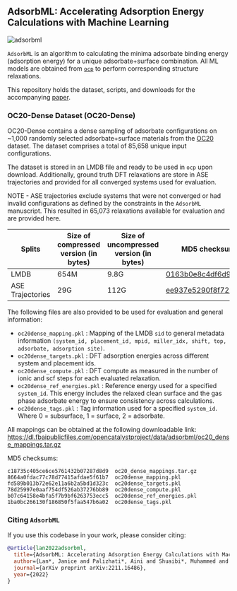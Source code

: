 ## AdsorbML: Accelerating Adsorption Energy Calculations with Machine Learning

![adsorbml](https://user-images.githubusercontent.com/45150244/213025581-498b459e-9077-42ac-84e1-65ef331555d2.png)

`AdsorbML` is an algorithm to calculating the minima adsorbate binding energy (adsorption energy) for a unique adsorbate+surface combination. All ML models are obtained from [`ocp`](https://github.com/Open-Catalyst-Project/ocp) to perform corresponding structure relaxations.

This repository holds the dataset, scripts, and downloads for the accompanying [paper](https://arxiv.org/abs/2211.16486).

### OC20-Dense Dataset (OC20-Dense)

OC20-Dense contains a dense sampling of adsorbate configurations on ~1,000 randomly selected adsorbate+surface materials from the [OC20](https://arxiv.org/abs/2010.09990) dataset. The dataset comprises a total of 85,658 unique input configurations.

The dataset is stored in an LMDB file and ready to be used in `ocp` upon download. Additionally, ground truth DFT relaxations are store in ASE trajectories and provided for all converged systems used for evaluation.

NOTE - ASE trajectories exclude systems that were not converged or had invalid configurations as defined by the constraints in the `AdsorbML` manuscript. This resulted in 65,073 relaxations available for evaluation and are provided here.


|Splits |Size of compressed version (in bytes)  |Size of uncompressed version (in bytes)    | MD5 checksum (download link)   |
|---    |---    |---    |---    |
|LMDB    |654M   |9.8G   | [0163b0e8c4df6d9c426b875a28d9178a](https://dl.fbaipublicfiles.com/opencatalystproject/data/adsorbml/oc20_dense_data.tar.gz)   |
|ASE Trajectories    |29G    |112G   | [ee937e5290f8f720c914dc9a56e0281f](https://dl.fbaipublicfiles.com/opencatalystproject/data/adsorbml/oc20_dense_trajectories.tar.gz)   |

The following files are also provided to be used for evaluation and general information:
* `oc20dense_mapping.pkl` : Mapping of the LMDB `sid` to general metadata information `(system_id, placement_id, mpid, miller_idx, shift, top, adsorbate, adsorption site)`. 
* `oc20dense_targets.pkl` :  DFT adsorption energies across different system and placement ids.
* `oc20dense_compute.pkl` :  DFT compute as measured in the number of ionic and scf steps for each evaluated relaxation.
* `oc20dense_ref_energies.pkl` : Reference energy used for a specified `system_id`. This energy includes the relaxed clean surface and the gas phase adsorbate energy to ensure consistency across calculations.
* `oc20dense_tags.pkl` : Tag information used for a specified `system_id`. Where 0 = subsurface, 1 = surface, 2 = adsorbate.

All mappings can be obtained at the following downloadable link: https://dl.fbaipublicfiles.com/opencatalystproject/data/adsorbml/oc20_dense_mappings.tar.gz

MD5 checksums:
```
c18735c405ce6ce5761432b07287d8d9  oc20_dense_mappings.tar.gz
8664a0fdac77c78d77415afdae5f61b7  oc20dense_mapping.pkl
fd589b013b72e62e11a6b2a5bd1d323c  oc20dense_targets.pkl
78d25997e0aaf754df526ab37276bb89  oc20dense_compute.pkl
b07c64158e4bfa5f7b9bf6263753ecc5  oc20dense_ref_energies.pkl
1ba0bc266130f186850f5faa547b6a02  oc20dense_tags.pkl
```

### Citing `AdsorbML`

If you use this codebase in your work, please consider citing:

```bibtex
@article{lan2022adsorbml,
  title={AdsorbML: Accelerating Adsorption Energy Calculations with Machine Learning},
  author={Lan*, Janice and Palizhati*, Aini and Shuaibi*, Muhammed and Wood*, Brandon M and Wander, Brook and Das, Abhishek and Uyttendaele, Matt and Zitnick, C Lawrence and Ulissi, Zachary W},
  journal={arXiv preprint arXiv:2211.16486},
  year={2022}
}
```

